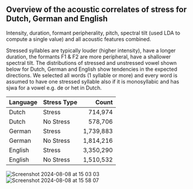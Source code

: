 ## Overview of the acoustic correlates of stress for Dutch, German and English

Intensity, duration, formant peripherality, pitch, spectral tilt (used LDA to compute a single value) and all acoustic features combined.

Stressed syllables are typically louder (higher intensity), have a longer duration, the formants F1 & F2 are more peripheral, have a shallower spectral tilt. The distributions of stressed and unstressed vowel shown below for Dutch, German and English show tendencies in the expected directions. We selected all words (1 syllable or more) and every word is assumed to have one stressed syllable also if it is monosyllabic and has sjwa for a vowel e.g. de or het in Dutch.

| Language | Stress Type  |      Count |
|----------|--------------|-----------:|
| Dutch    | Stress       |     714,974 |
| Dutch    | No Stress    |     578,706 |
| German   | Stress       |   1,739,883 |
| German   | No Stress    |   1,814,216 |
| English  | Stress       |   3,350,290 |
| English  | No Stress    |   1,510,532 |

![Screenshot 2024-08-08 at 15 03 03](https://github.com/user-attachments/assets/fed3ce5b-ade3-47cd-8428-caf9426fd004)
![Screenshot 2024-08-08 at 15 58 07](https://github.com/user-attachments/assets/bdb1ad56-e31a-4efc-844c-3e1051229f0f)
